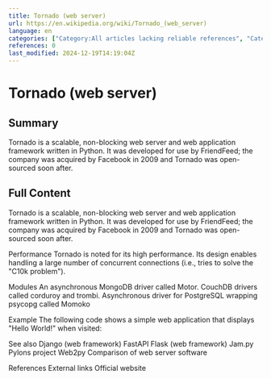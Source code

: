 ```yaml
---
title: Tornado (web server)
url: https://en.wikipedia.org/wiki/Tornado_(web_server)
language: en
categories: ["Category:All articles lacking reliable references", "Category:All articles with topics of unclear notability", "Category:Articles lacking reliable references from March 2019", "Category:Articles with multiple maintenance issues", "Category:Articles with short description", "Category:Articles with topics of unclear notability from March 2019", "Category:Facebook software", "Category:Free software programmed in Python", "Category:Free web server software", "Category:Products articles with topics of unclear notability", "Category:Python (programming language) web frameworks", "Category:Short description is different from Wikidata", "Category:Web server software for Linux"]
references: 0
last_modified: 2024-12-19T14:19:04Z
---
```


# Tornado (web server)

## Summary

Tornado is a scalable, non-blocking web server and web application framework written in Python. It was developed for use by FriendFeed; the company was acquired by Facebook in 2009 and Tornado was open-sourced soon after.

## Full Content

Tornado is a scalable, non-blocking web server and web application framework written in Python. It was developed for use by FriendFeed; the company was acquired by Facebook in 2009 and Tornado was open-sourced soon after.

Performance
Tornado is noted for its high performance. Its design enables handling a large number of concurrent connections (i.e., tries to solve the "C10k problem").

Modules
An asynchronous MongoDB driver called Motor.
CouchDB drivers called corduroy and trombi.
Asynchronous driver for PostgreSQL wrapping psycopg called Momoko

Example
The following code shows a simple web application that displays "Hello World!" when visited:

See also
Django (web framework)
FastAPI
Flask (web framework)
Jam.py
Pylons project
Web2py
Comparison of web server software

References
External links
Official website
